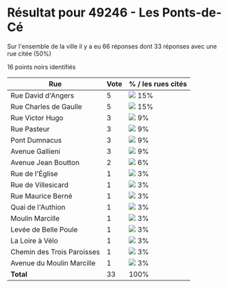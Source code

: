 # Résultat pour 49246 - Les Ponts-de-Cé

Sur l'ensemble de la ville il y a eu 66 réponses dont 33 réponses avec une rue citée (50%)

16 points noirs identifiés

| Rue | Vote | % / les rues cités|
|-----|------|-------------------|
| Rue David d'Angers | 5 | <img src="../../img/bar_15.gif" />&nbsp;15%|
| Rue Charles de Gaulle | 5 | <img src="../../img/bar_15.gif" />&nbsp;15%|
| Rue Victor Hugo | 3 | <img src="../../img/bar_9.gif" />&nbsp;9%|
| Rue Pasteur | 3 | <img src="../../img/bar_9.gif" />&nbsp;9%|
| Pont Dumnacus | 3 | <img src="../../img/bar_9.gif" />&nbsp;9%|
| Avenue Gallieni | 3 | <img src="../../img/bar_9.gif" />&nbsp;9%|
| Avenue Jean Boutton | 2 | <img src="../../img/bar_6.gif" />&nbsp;6%|
| Rue de l'Église | 1 | <img src="../../img/bar_3.gif" />&nbsp;3%|
| Rue de Villesicard | 1 | <img src="../../img/bar_3.gif" />&nbsp;3%|
| Rue Maurice Berné | 1 | <img src="../../img/bar_3.gif" />&nbsp;3%|
| Quai de l'Authion | 1 | <img src="../../img/bar_3.gif" />&nbsp;3%|
| Moulin Marcille | 1 | <img src="../../img/bar_3.gif" />&nbsp;3%|
| Levée de Belle Poule | 1 | <img src="../../img/bar_3.gif" />&nbsp;3%|
| La Loire à Vélo | 1 | <img src="../../img/bar_3.gif" />&nbsp;3%|
| Chemin des Trois Paroisses | 1 | <img src="../../img/bar_3.gif" />&nbsp;3%|
| Avenue du Moulin Marcille | 1 | <img src="../../img/bar_3.gif" />&nbsp;3%|
| **Total** | 33 | 100%|
